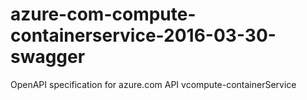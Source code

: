 # azure-com-compute-containerservice-2016-03-30-swagger
OpenAPI specification for azure.com API vcompute-containerService
